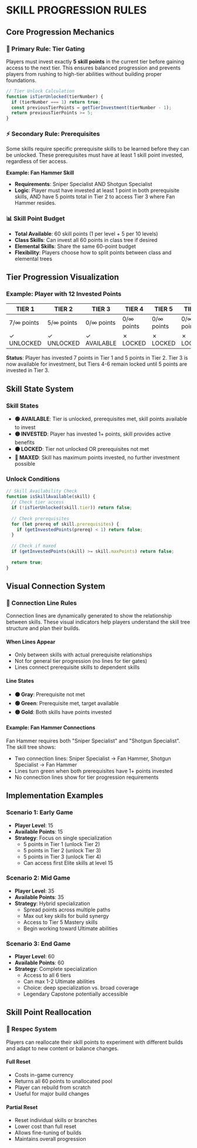 # SKILL PROGRESSION RULES

## Core Progression Mechanics

### 🔑 Primary Rule: Tier Gating
Players must invest exactly **5 skill points** in the current tier before gaining access to the next tier. This ensures balanced progression and prevents players from rushing to high-tier abilities without building proper foundations.

```javascript
// Tier Unlock Calculation
function isTierUnlocked(tierNumber) {
  if (tierNumber === 1) return true;
  const previousTierPoints = getTierInvestment(tierNumber - 1);
  return previousTierPoints >= 5;
}
```

### ⚡ Secondary Rule: Prerequisites
Some skills require specific prerequisite skills to be learned before they can be unlocked. These prerequisites must have at least 1 skill point invested, regardless of tier access.

**Example: Fan Hammer Skill**
- **Requirements**: Sniper Specialist AND Shotgun Specialist
- **Logic**: Player must have invested at least 1 point in both prerequisite skills, AND have 5 points total in Tier 2 to access Tier 3 where Fan Hammer resides.

### 📊 Skill Point Budget
- **Total Available**: 60 skill points (1 per level + 5 per 10 levels)
- **Class Skills**: Can invest all 60 points in class tree if desired
- **Elemental Skills**: Share the same 60-point budget
- **Flexibility**: Players choose how to split points between class and elemental trees

## Tier Progression Visualization

### Example: Player with 12 Invested Points

| TIER 1 | TIER 2 | TIER 3 | TIER 4 | TIER 5 | TIER 6 |
|--------|--------|--------|--------|--------|--------|
| 7/∞ points | 5/∞ points | 0/∞ points | 0/∞ points | 0/∞ points | 0/∞ points |
| ✓ UNLOCKED | ✓ UNLOCKED | ✓ AVAILABLE | ✗ LOCKED | ✗ LOCKED | ✗ LOCKED |

**Status**: Player has invested 7 points in Tier 1 and 5 points in Tier 2. Tier 3 is now available for investment, but Tiers 4-6 remain locked until 5 points are invested in Tier 3.

## Skill State System

### Skill States
- **🟢 AVAILABLE**: Tier is unlocked, prerequisites met, skill points available to invest
- **🟡 INVESTED**: Player has invested 1+ points, skill provides active benefits
- **⚫ LOCKED**: Tier not unlocked OR prerequisites not met
- **🔶 MAXED**: Skill has maximum points invested, no further investment possible

### Unlock Conditions

```javascript
// Skill Availability Check
function isSkillAvailable(skill) {
  // Check tier access
  if (!isTierUnlocked(skill.tier)) return false;
  
  // Check prerequisites
  for (let prereq of skill.prerequisites) {
    if (getInvestedPoints(prereq) < 1) return false;
  }
  
  // Check if maxed
  if (getInvestedPoints(skill) >= skill.maxPoints) return false;
  
  return true;
}
```

## Visual Connection System

### 🔗 Connection Line Rules
Connection lines are dynamically generated to show the relationship between skills. These visual indicators help players understand the skill tree structure and plan their builds.

#### When Lines Appear
- Only between skills with actual prerequisite relationships
- Not for general tier progression (no lines for tier gates)
- Lines connect prerequisite skills to dependent skills

#### Line States
- **⚫ Gray**: Prerequisite not met
- **🟢 Green**: Prerequisite met, target available
- **🟡 Gold**: Both skills have points invested

#### Example: Fan Hammer Connections
Fan Hammer requires both "Sniper Specialist" and "Shotgun Specialist". The skill tree shows:
- Two connection lines: Sniper Specialist → Fan Hammer, Shotgun Specialist → Fan Hammer
- Lines turn green when both prerequisites have 1+ points invested
- No connection lines show for tier progression requirements

## Implementation Examples

### Scenario 1: Early Game
- **Player Level**: 15
- **Available Points**: 15
- **Strategy**: Focus on single specialization
  - 5 points in Tier 1 (unlock Tier 2)
  - 5 points in Tier 2 (unlock Tier 3)
  - 5 points in Tier 3 (unlock Tier 4)
  - Can access first Elite skills at level 15

### Scenario 2: Mid Game
- **Player Level**: 35
- **Available Points**: 35
- **Strategy**: Hybrid specialization
  - Spread points across multiple paths
  - Max out key skills for build synergy
  - Access to Tier 5 Mastery skills
  - Begin working toward Ultimate abilities

### Scenario 3: End Game
- **Player Level**: 60
- **Available Points**: 60
- **Strategy**: Complete specialization
  - Access to all 6 tiers
  - Can max 1-2 Ultimate abilities
  - Choice: deep specialization vs. broad coverage
  - Legendary Capstone potentially accessible

## Skill Point Reallocation

### 💎 Respec System
Players can reallocate their skill points to experiment with different builds and adapt to new content or balance changes.

#### Full Reset
- Costs in-game currency
- Returns all 60 points to unallocated pool
- Player can rebuild from scratch
- Useful for major build changes

#### Partial Reset
- Reset individual skills or branches
- Lower cost than full reset
- Allows fine-tuning of builds
- Maintains overall progression
